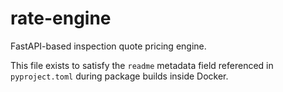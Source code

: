 # rate-engine

FastAPI-based inspection quote pricing engine.

This file exists to satisfy the `readme` metadata field referenced in `pyproject.toml` during package builds inside Docker.
